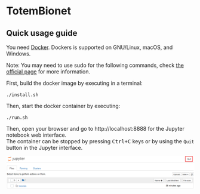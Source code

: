 # TotemBionet

## Quick usage guide

You need [Docker](http://docker.com).
Dockers is supported on GNU/Linux, macOS, and Windows.

Note: You may need to use sudo for the following commands, check [the official page](https://docs.docker.com/install/linux/linux-postinstall/) for more information.

First, build the docker image by executing in a terminal:

    ./install.sh

Then, start the docker container by executing:

    ./run.sh


Then, open your browser and go to http://localhost:8888 for the Jupyter notebook web interface.  
The container can be stopped by pressing <kbd>Ctrl+C</kbd> keys or by using the `Quit` button in the Jupyter interface.

![Quit button](docs/source/static/quit.png)